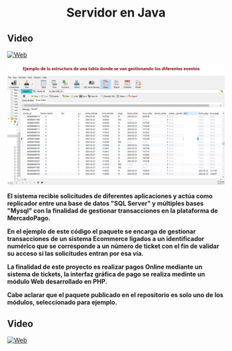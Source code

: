 <h1 align="center">Servidor en Java</h1>

## Video

[![Web](https://img.youtube.com/vi/3odS4Hn8NyM/0.jpg)](https://www.youtube.com/watch?v=3odS4Hn8NyM)

<p align="center">
  <img src="imagen1.png" alt="Captura de Pantalla">
</p>
<strong>
<p>
El sistema recibie solicitudes de diferentes aplicaciones y actúa como replicador entre una base de datos "SQL Server" y múltiples bases "Mysql" con la finalidad de gestionar transacciones en la plataforma de MercadoPago.</p>
<p >En el ejemplo de este código el paquete se encarga de gestionar transacciones de un sistema Ecommerce ligados a un identificador numérico que se corresponde a un número de ticket con el fin de validar su acceso si las solicitudes entran por esa vía.</p>
<p >La finalidad de este proyecto es realizar pagos Online mediante un sistema de tickets, la interfaz gráfica de pago se realiza medinte un módulo Web desarrollado en PHP.</p>
<p ><strong> Cabe aclarar que el paquete publicado en el repositorio es solo uno de los módulos, seleccionado para ejemplo.</strong></p></strong>


## Video

[![Web](https://img.youtube.com/vi/zfhAljewIxA/0.jpg)](https://www.youtube.com/watch?v=zfhAljewIxA)
